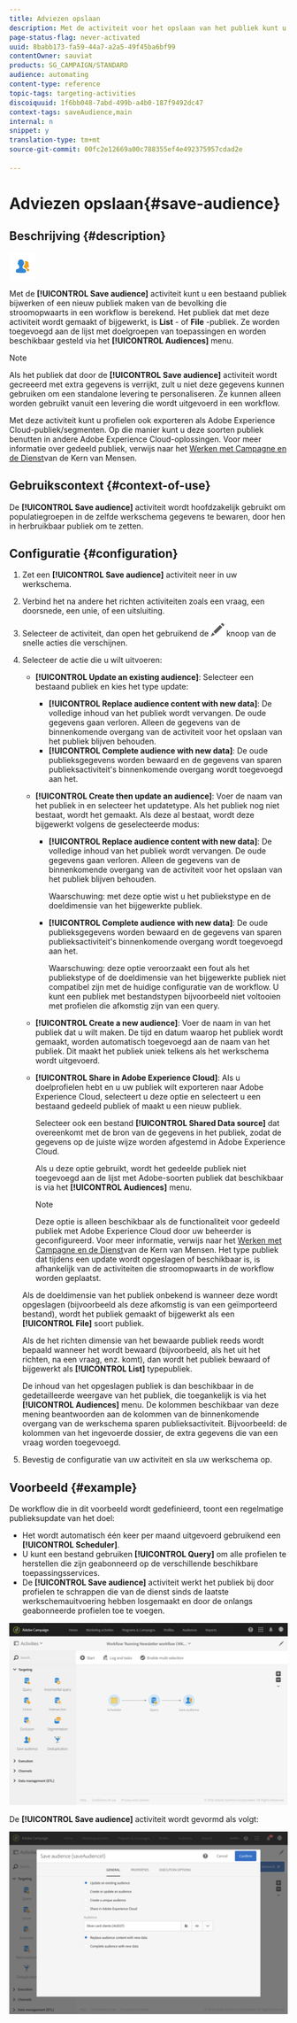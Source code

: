 ```yaml
---
title: Adviezen opslaan
description: Met de activiteit voor het opslaan van het publiek kunt u een bestaand publiek bijwerken of een nieuw publiek maken op basis van de populatie die stroomopwaarts in een workflow is berekend.
page-status-flag: never-activated
uuid: 8babb173-fa59-44a7-a2a5-49f45ba6bf99
contentOwner: sauviat
products: SG_CAMPAIGN/STANDARD
audience: automating
content-type: reference
topic-tags: targeting-activities
discoiquuid: 1f6bb048-7abd-499b-a4b0-187f9492dc47
context-tags: saveAudience,main
internal: n
snippet: y
translation-type: tm+mt
source-git-commit: 00fc2e12669a00c788355ef4e492375957cdad2e

---
```



# Adviezen opslaan{#save-audience}

## Beschrijving {#description}

![](assets/save_audience.png)

Met de **[!UICONTROL Save audience]** activiteit kunt u een bestaand publiek bijwerken of een nieuw publiek maken van de bevolking die stroomopwaarts in een workflow is berekend. Het publiek dat met deze activiteit wordt gemaakt of bijgewerkt, is **List** - of **File** -publiek. Ze worden toegevoegd aan de lijst met doelgroepen van toepassingen en worden beschikbaar gesteld via het **[!UICONTROL Audiences]** menu.

>[!NOTE]
>
>Als het publiek dat door de **[!UICONTROL Save audience]** activiteit wordt gecreeerd met extra gegevens is verrijkt, zult u niet deze gegevens kunnen gebruiken om een standalone levering te personaliseren. Ze kunnen alleen worden gebruikt vanuit een levering die wordt uitgevoerd in een workflow.

Met deze activiteit kunt u profielen ook exporteren als Adobe Experience Cloud-publiek/segmenten. Op die manier kunt u deze soorten publiek benutten in andere Adobe Experience Cloud-oplossingen. Voor meer informatie over gedeeld publiek, verwijs naar het [Werken met Campagne en de Dienst](../../integrating/using/about-campaign-audience-manager-or-people-core-service-integration.md)van de Kern van Mensen.

## Gebruikscontext {#context-of-use}

De **[!UICONTROL Save audience]** activiteit wordt hoofdzakelijk gebruikt om populatiegroepen in de zelfde werkschema gegevens te bewaren, door hen in herbruikbaar publiek om te zetten.

## Configuratie {#configuration}

1. Zet een **[!UICONTROL Save audience]** activiteit neer in uw werkschema.
1. Verbind het na andere het richten activiteiten zoals een vraag, een doorsnede, een unie, of een uitsluiting.
1. Selecteer de activiteit, dan open het gebruikend de ![](assets/edit_darkgrey-24px.png) knoop van de snelle acties die verschijnen.
1. Selecteer de actie die u wilt uitvoeren:

   * **[!UICONTROL Update an existing audience]**: Selecteer een bestaand publiek en kies het type update:

      * **[!UICONTROL Replace audience content with new data]**: De volledige inhoud van het publiek wordt vervangen. De oude gegevens gaan verloren. Alleen de gegevens van de binnenkomende overgang van de activiteit voor het opslaan van het publiek blijven behouden.
      * **[!UICONTROL Complete audience with new data]**: De oude publieksgegevens worden bewaard en de gegevens van sparen publieksactiviteit&#39;s binnenkomende overgang wordt toegevoegd aan het.
   * **[!UICONTROL Create then update an audience]**: Voer de naam van het publiek in en selecteer het updatetype. Als het publiek nog niet bestaat, wordt het gemaakt. Als deze al bestaat, wordt deze bijgewerkt volgens de geselecteerde modus:

      * **[!UICONTROL Replace audience content with new data]**: De volledige inhoud van het publiek wordt vervangen. De oude gegevens gaan verloren. Alleen de gegevens van de binnenkomende overgang van de activiteit voor het opslaan van het publiek blijven behouden.

         Waarschuwing: met deze optie wist u het publiekstype en de doeldimensie van het bijgewerkte publiek.

      * **[!UICONTROL Complete audience with new data]**: De oude publieksgegevens worden bewaard en de gegevens van sparen publieksactiviteit&#39;s binnenkomende overgang wordt toegevoegd aan het.

         Waarschuwing: deze optie veroorzaakt een fout als het publiekstype of de doeldimensie van het bijgewerkte publiek niet compatibel zijn met de huidige configuratie van de workflow. U kunt een publiek met bestandstypen bijvoorbeeld niet voltooien met profielen die afkomstig zijn van een query.
   * **[!UICONTROL Create a new audience]**: Voer de naam in van het publiek dat u wilt maken. De tijd en datum waarop het publiek wordt gemaakt, worden automatisch toegevoegd aan de naam van het publiek. Dit maakt het publiek uniek telkens als het werkschema wordt uitgevoerd.
   * **[!UICONTROL Share in Adobe Experience Cloud]**: Als u doelprofielen hebt en u uw publiek wilt exporteren naar Adobe Experience Cloud, selecteert u deze optie en selecteert u een bestaand gedeeld publiek of maakt u een nieuw publiek.

      Selecteer ook een bestand **[!UICONTROL Shared Data source]** dat overeenkomt met de bron van de gegevens in het publiek, zodat de gegevens op de juiste wijze worden afgestemd in Adobe Experience Cloud.

      Als u deze optie gebruikt, wordt het gedeelde publiek niet toegevoegd aan de lijst met Adobe-soorten publiek dat beschikbaar is via het **[!UICONTROL Audiences]** menu.

      >[!NOTE]
      >
      >Deze optie is alleen beschikbaar als de functionaliteit voor gedeeld publiek met Adobe Experience Cloud door uw beheerder is geconfigureerd. Voor meer informatie, verwijs naar het [Werken met Campagne en de Dienst](../../integrating/using/about-campaign-audience-manager-or-people-core-service-integration.md)van de Kern van Mensen.
   Het type publiek dat tijdens een update wordt opgeslagen of beschikbaar is, is afhankelijk van de activiteiten die stroomopwaarts in de workflow worden geplaatst.

   Als de doeldimensie van het publiek onbekend is wanneer deze wordt opgeslagen (bijvoorbeeld als deze afkomstig is van een geïmporteerd bestand), wordt het publiek gemaakt of bijgewerkt als een **[!UICONTROL File]** soort publiek.

   Als de het richten dimensie van het bewaarde publiek reeds wordt bepaald wanneer het wordt bewaard (bijvoorbeeld, als het uit het richten, na een vraag, enz. komt), dan wordt het publiek bewaard of bijgewerkt als **[!UICONTROL List]** typepubliek.

   De inhoud van het opgeslagen publiek is dan beschikbaar in de gedetailleerde weergave van het publiek, die toegankelijk is via het **[!UICONTROL Audiences]** menu. De kolommen beschikbaar van deze mening beantwoorden aan de kolommen van de binnenkomende overgang van de werkschema sparen publieksactiviteit. Bijvoorbeeld: de kolommen van het ingevoerde dossier, de extra gegevens die van een vraag worden toegevoegd.

1. Bevestig de configuratie van uw activiteit en sla uw werkschema op.

## Voorbeeld {#example}

De workflow die in dit voorbeeld wordt gedefinieerd, toont een regelmatige publieksupdate van het doel:

* Het wordt automatisch één keer per maand uitgevoerd gebruikend een **[!UICONTROL Scheduler]**.
* U kunt een bestand gebruiken **[!UICONTROL Query]** om alle profielen te herstellen die zijn geabonneerd op de verschillende beschikbare toepassingsservices.
* De **[!UICONTROL Save audience]** activiteit werkt het publiek bij door profielen te schrappen die van de dienst sinds de laatste werkschemauitvoering hebben losgemaakt en door de onlangs geabonneerde profielen toe te voegen.

![](assets/save_audience_example_1.png)

De **[!UICONTROL Save audience]** activiteit wordt gevormd als volgt:

![](assets/save_audience_example_2.png)

